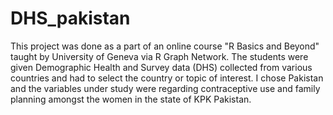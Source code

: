 # DHS_pakistan
This project was done as a part of an online course "R Basics and Beyond" taught by University of Geneva via R Graph Network.
The students were given Demographic Health and Survey data (DHS) collected from various countries and had to select the country
or topic of interest. I chose Pakistan and the variables under study were regarding contraceptive use and family planning amongst
the women in the state of KPK Pakistan.
